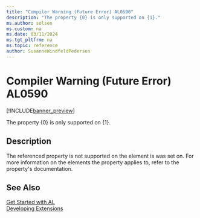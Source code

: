 ```yaml
---
title: "Compiler Warning (Future Error) AL0590"
description: "The property {0} is only supported on {1}."
ms.author: solsen
ms.custom: na
ms.date: 03/11/2024
ms.tgt_pltfrm: na
ms.topic: reference
author: SusanneWindfeldPedersen
---
```

[//]: # (START>DO_NOT_EDIT)
[//]: # (IMPORTANT:Do not edit any of the content between here and the END>DO_NOT_EDIT.)
[//]: # (Any modifications should be made in the .xml files in the ModernDev repo.)
# Compiler Warning (Future Error) AL0590

[!INCLUDE[banner_preview](../includes/banner_preview.md)]

The property {0} is only supported on {1}.


## Description
The referenced property is not supported on the element is was set on. For more information on the elements the property applies to, refer to the property's documentation.  

[//]: # (IMPORTANT: END>DO_NOT_EDIT)
## See Also  
[Get Started with AL](../devenv-get-started.md)  
[Developing Extensions](../devenv-dev-overview.md)  